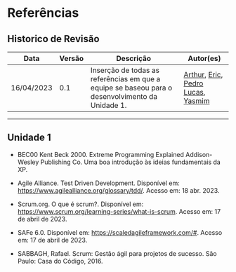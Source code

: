 # Referências

## Historico de Revisão

| Data     | Versão | Descrição                  | Autor(es)                                                                          |
|----------|--------|----------------------------|---------------------------------------------------------------------------------------------|
|16/04/2023|   0.1  | Inserção de todas as referências em que a equipe se baseou para o desenvolvimento da Unidade 1. |[Arthur](https://github.com/Arthrok), [Eric](https://github.com/ericbky), [Pedro Lucas](https://github.com/lucasdray), [Yasmim](https://github.com/yaskisoba)|

---------------------------------------------------------------

## Unidade 1


- BEC00 Kent Beck 2000. Extreme Programming Explained Addison-Wesley Publishing Co. Uma boa introdução às ideias fundamentais da XP.

- Agile Alliance. Test Driven Development. Disponível em: https://www.agilealliance.org/glossary/tdd/. Acesso em: 18 abr. 2023.

- Scrum.org. O que é scrum?. Disponível em: https://www.scrum.org/learning-series/what-is-scrum. Acesso em: 17 de abril de 2023.

- SAFe 6.0. Disponível em: https://scaledagileframework.com/#. Acesso em: 17 de abril de 2023.

- SABBAGH, Rafael. Scrum: Gestão ágil para projetos de sucesso. São Paulo: Casa do Código, 2016.